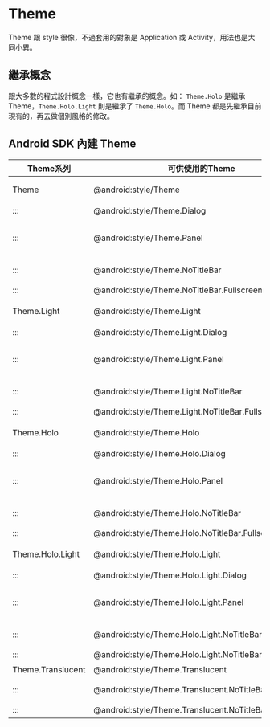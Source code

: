 # Theme

Theme 跟 style 很像，不過套用的對象是 Application 或 Activity，用法也是大同小異。

## 繼承概念

跟大多數的程式設計概念一樣，它也有繼承的概念。如： `Theme.Holo` 是繼承 Theme，`Theme.Holo.Light` 則是繼承了 `Theme.Holo`。而 Theme 都是先繼承目前現有的，再去做個別風格的修改。

## Android SDK 內建 Theme

| Theme系列 | 可供使用的Theme | 說明 |
| -------- | ------------- | ---- |
| Theme | @android:style/Theme | 基本（深色） |
| ::: | @android:style/Theme.Dialog | 對話盒 |
| ::: | @android:style/Theme.Panel | 小窗格（背景透明） |
| ::: | @android:style/Theme.NoTitleBar | 沒有 ActionBar |
| ::: | @android:style/Theme.NoTitleBar.Fullscreen | 全螢幕 |
| Theme.Light | @android:style/Theme.Light | 基本（淺色） |
| ::: | @android:style/Theme.Light.Dialog | 對話盒 |
| ::: | @android:style/Theme.Light.Panel | 小窗格（背景透明） |
| ::: | @android:style/Theme.Light.NoTitleBar | 沒有 ActionBar |
| ::: | @android:style/Theme.Light.NoTitleBar.Fullscreen | 全螢幕 |
| Theme.Holo | @android:style/Theme.Holo | Holo（深色） |
| ::: | @android:style/Theme.Holo.Dialog | 對話盒 |
| ::: | @android:style/Theme.Holo.Panel | 小窗格（背景透明） |
| ::: | @android:style/Theme.Holo.NoTitleBar | 沒有 ActionBar |
| ::: | @android:style/Theme.Holo.NoTitleBar.Fullscreen | 全螢幕 |
| Theme.Holo.Light | @android:style/Theme.Holo.Light | Holo（淺色） |
| ::: | @android:style/Theme.Holo.Light.Dialog | 對話盒 |
| ::: | @android:style/Theme.Holo.Light.Panel | 小窗格（背景透明） |
| ::: | @android:style/Theme.Holo.Light.NoTitleBar | 沒有 ActionBar |
| ::: | @android:style/Theme.Holo.Light.NoTitleBar.Fullscreen | 全螢幕 |
| Theme.Translucent | @android:style/Theme.Translucent | 背景透明 |
| ::: | @android:style/Theme.Translucent.NoTitleBar | 沒有 ActionBar |
| ::: | @android:style/Theme.Translucent.NoTitleBar.Fullscreen | 全螢幕 |
